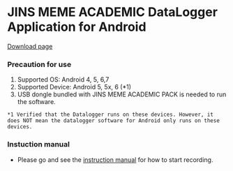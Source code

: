 # JINS MEME ACADEMIC DataLogger Application for Android
[Download page](https://github.com/jins-meme/ap-datalogger-for-android/releases)

### Precaution for use<br>
1. Supported OS: Android 4, 5, 6,7
2. Supported Device: Android 5, 5x, 6 (*1)
3. USB dongle bundled with JINS MEME ACADEMIC PACK is needed to run the software.<br>

`*1 Verified that the Datalogger runs on these devices. However, it does NOT mean the datalogger software for Android only runs on these devices. `

### Instuction manual 
* Please go and see the [instruction manual](https://jins-meme.github.io/apdoc/en/) for how to start recording.

